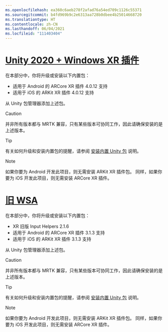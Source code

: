 ```yaml
---
ms.openlocfilehash: ea360c6aeb278f2afad76a54ed709c1126c55371
ms.sourcegitcommit: b4fd969b9c2e6313aa728b0dbee4b25014668720
ms.translationtype: HT
ms.contentlocale: zh-CN
ms.lasthandoff: 06/04/2021
ms.locfileid: "111403404"
---
```

# <a name="unity-2020--windows-xr-plugin"></a>[Unity 2020 + Windows XR 插件](#tab/winxr)

在本部分中，你将升级或安装以下内置包：

* 适用于 Android 的 ARCore XR 插件 4.0.12 支持
* 适用于 iOS 的 ARKit XR 插件 4.0.12 支持

从 Unity 包管理器添加上述包。

> [!CAUTION]
> 并非所有版本都与 MRTK 兼容，只有某些版本可协同工作，因此请确保安装的是上述版本。

>[!TIP]
> 有关如何升级和安装内置包的提醒，请参阅 [安装内置 Unity 包](../mr-learning-asa-02.md#installing-inbuilt-unity-packages-and-importing-the-tutorial-assets) 说明。

> [!NOTE]
> 如果你要为 Android 开发此项目，则无需安装 ARKit XR 插件包。 同样，如果你要为 iOS 开发此项目，则无需安装 ARCore XR 插件。

# <a name="legacy-wsa"></a>[旧 WSA](#tab/wsa)

在本部分中，你将升级或安装以下内置包：

* XR 旧版 Input Helpers 2.1.6
* 适用于 Android 的 ARCore XR 插件 3.1.3 支持
* 适用于 iOS 的 ARKit XR 插件 3.1.3 支持

从 Unity 包管理器添加上述包。

> [!CAUTION]
> 并非所有版本都与 MRTK 兼容，只有某些版本可协同工作，因此请确保安装的是上述版本。

>[!TIP]
> 有关如何升级和安装内置包的提醒，请参阅 [安装内置 Unity 包](../mr-learning-asa-02.md#installing-inbuilt-unity-packages-and-importing-the-tutorial-assets) 说明。

> [!NOTE]
> 如果你要为 Android 开发此项目，则无需安装 ARKit XR 插件包。 同样，如果你要为 iOS 开发此项目，则无需安装 ARCore XR 插件。
